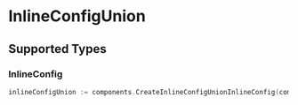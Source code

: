 # InlineConfigUnion


## Supported Types

### InlineConfig

```go
inlineConfigUnion := components.CreateInlineConfigUnionInlineConfig(components.InlineConfig{/* values here */})
```

